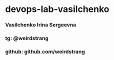 # devops-lab-vasilchenko
### Vasilchenko Irina Sergeevna
### **tg:** @weirdstrang
### **github:** github.com/weirdstrang
